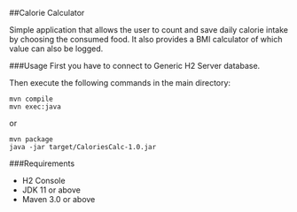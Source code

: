 ##Calorie Calculator

Simple application that allows the user to count and save daily calorie intake by choosing the consumed food. It also provides a BMI calculator of which value can also be logged.

###Usage
First you have to connect to Generic H2 Server database.

Then execute the following commands in the main directory:

    mvn compile
    mvn exec:java
    
or

    mvn package
    java -jar target/CaloriesCalc-1.0.jar
    
###Requirements

* H2 Console
* JDK 11 or above
* Maven 3.0 or above